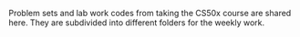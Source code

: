 Problem sets and lab work codes from taking the CS50x course are shared here. They are subdivided into different folders for the weekly work.
